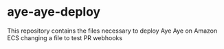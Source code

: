 # aye-aye-deploy
This repository contains the files necessary to deploy Aye Aye on Amazon ECS
changing a file to test PR webhooks
